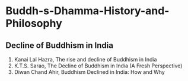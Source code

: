 # Buddh-s-Dhamma-History-and-Philosophy
## Decline of Buddhism in India
1. Kanai Lal Hazra, The rise and decline of Buddhism in India
2. K.T.S. Sarao, The Decline of Buddhism in India (A Fresh Perspective)
3. Diwan Chand Ahir, Buddhism Declined in India: How and Why
